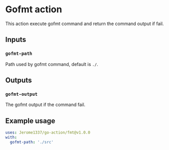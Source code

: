 # Gofmt action

This action execute gofmt command and return the command output if fail.

## Inputs

### `gofmt-path`

Path used by gofmt command, default is `./`.

## Outputs

### `gofmt-output`

The gofmt output if the command fail.

## Example usage

```yaml
uses: Jerome1337/go-action/fmt@v1.0.0
with:
  gofmt-path: './src'
````
